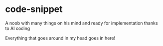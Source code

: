 # code-snippet

A noob with many things on his mind and ready for implementation thanks to AI coding

Everything that goes around in my head goes in here!